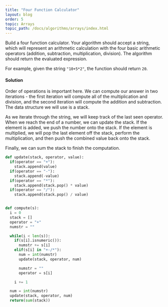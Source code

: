 ```yaml
---
title: "Four Function Calculator"
layout: blog
order: 5
topic: Arrays
topic_path: /docs/algorithms/arrays/index.html
---
```

Build a four function calculator. Your algorithm should accept a string, which will represent an arithmetic calculation with the four basic arithmetic operators (addition, subtraction, multiplication, division). The algorithm should return the evaluated expression.

For example, given the string `"10+5*2"`, the function should return `20`.

#### Solution
Order of operations is important here. We can compute our answer in two iterations - the first iteration will compute all of the multiplication and division, and the second iteration will compute the addition and subtraction. The data structure we will use is a stack.

As we iterate through the string, we will keep track of the last seen operator. When we reach the end of a number, we can update the stack. If the element is added, we push the number onto the stack. If the element is multiplied, we will pop the last element off the stack, perform the multiplication, and then push the combined value back onto the stack.

Finally, we can sum the stack to finish the computation.

```python
def update(stack, operator, value):
  if(operator == "+"):
    stack.append(value)
  if(operator == "-"):
    stack.append(-value)
  if(operator == "*"):
    stack.append(stack.pop() * value)
  if(operator == "/"):
    stack.append(stack.pop() / value)


def compute(s):
  i = 0
  stack = []
  operator = "+"
  numstr = ""

  while(i < len(s)):
    if(s[i].isnumeric()):
      numstr += s[i]
    elif(s[i] in "+-/*"):
      num = int(numstr)
      update(stack, operator, num)

      numstr = ""
      operator = s[i]

    i += 1

  num = int(numstr)
  update(stack, operator, num)
  return(sum(stack))
```